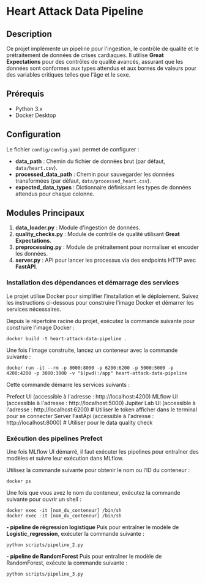 # Heart Attack Data Pipeline

## Description
Ce projet implémente un pipeline pour l'ingestion, le contrôle de qualité et le prétraitement de données de crises cardiaques. Il utilise **Great Expectations** pour des contrôles de qualité avancés, assurant que les données sont conformes aux types attendus et aux bornes de valeurs pour des variables critiques telles que l'âge et le sexe.

## Prérequis
- Python 3.x
- Docker Desktop

## Configuration
Le fichier `config/config.yaml` permet de configurer :
- **data_path** : Chemin du fichier de données brut (par défaut, `data/heart.csv`).
- **processed_data_path** : Chemin pour sauvegarder les données transformées (par défaut, `data/processed_heart.csv`).
- **expected_data_types** : Dictionnaire définissant les types de données attendus pour chaque colonne.

## Modules Principaux
1. **data_loader.py** : Module d'ingestion de données.
2. **quality_checks.py** : Module de contrôle de qualité utilisant **Great Expectations**.
3. **preprocessing.py** : Module de prétraitement pour normaliser et encoder les données.
4. **server.py** : API pour lancer les processus via des endpoints HTTP avec **FastAPI**.


### Installation des dépendances et démarrage des services

Le projet utilise Docker pour simplifier l’installation et le déploiement. Suivez les instructions ci-dessous pour construire l'image Docker et démarrer les services nécessaires.

Depuis le répertoire racine du projet, exécutez la commande suivante pour construire l'image Docker :

  ```poetry shell
docker build -t heart-attack-data-pipeline .
   ```

   Une fois l'image construite, lancez un conteneur avec la commande suivante :

```poetry shell
docker run -it --rm -p 8000:8000 -p 6200:6200 -p 5000:5000 -p 4200:4200 -p 3000:3000 -v "$(pwd):/app" heart-attack-data-pipeline
   ```



Cette commande démarre les services suivants :

Prefect UI (accessible à l'adresse : http://localhost:4200)
MLflow UI (accessible à l'adresse : http://localhost:5000)
Jupiter Lab UI (accessible à l'adresse : http://localhost:6200) # Utiliser le token afficher dans le terminal pour se connecter
Server FastApi  (accessible à l'adresse : http://localhost:8000) # Utiliser pour le data quality check



 
  ### Exécution des pipelines Prefect

Une fois MLflow UI démarré,  il faut exécuter les pipelines pour entraîner des modèles et suivre leur exécution dans MLflow. 

Utilisez la commande suivante pour obtenir le nom ou l’ID du conteneur :

```
docker ps
```


Une fois que vous avez le nom du conteneur, exécutez la commande suivante pour ouvrir un shell :

```
docker exec -it [nom_du_conteneur] /bin/sh
docker exec -it [nom_du_conteneur] /bin/sh
```



 **- pipeline de régression logistique**
Puis pour entraîner le modèle de **Logistic_regression**, exécuter la commande suivante :

  ```poetry shell
python scripts/pipeline_2.py
   ```




**- pipeline de RandomForest**
Puis pour entraîner le  modèle de RandomForest, exécute la commande suivante :
  ```poetry shell
 python scripts/pipeline_3.py
   ```



